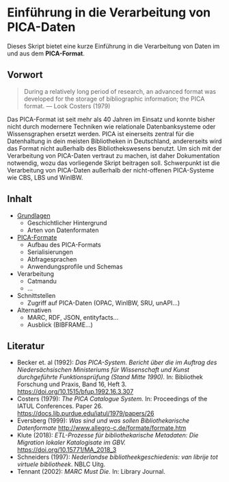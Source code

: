 # Einführung in die Verarbeitung von PICA-Daten

Dieses Skript bietet eine kurze Einführung in die Verarbeitung von Daten im und aus dem **PICA-Format**.

## Vorwort

> During a relatively long period of research, an advanced format was developed for the storage of bibliographic information; the PICA format. — Look Costers (1979)

Das PICA-Format ist seit mehr als 40 Jahren im Einsatz und konnte bisher nicht durch modernere Techniken wie relationale Datenbanksysteme oder Wissensgraphen ersetzt werden. PICA ist einerseits zentral für die Datenhaltung in dein meisten Bibliotheken in Deutschland, andererseits wird das Format nicht außerhalb des Bibliothekswesens benutzt. Um sich mit der Verarbeitung von PICA-Daten vertraut zu machen, ist daher Dokumentation notwendig, wozu das vorliegende Skript beitragen soll. Schwerpunkt ist die Verarbeitung von PICA-Daten außerhalb der nicht-offenen PICA-Systeme wie CBS, LBS und WinIBW.

## Inhalt

- [Grundlagen](grundlagen)
   - Geschichtlicher Hintergrund
   - Arten von Datenformaten
- [PICA-Formate](pica-formate)
   - Aufbau des PICA-Formats
   - Serialisierungen
   - Abfragesprachen
   - Anwendungsprofile und Schemas
- Verarbeitung
   - Catmandu
   - ...
- Schnittstellen
   - Zugriff auf PICA-Daten (OPAC, WinIBW, SRU, unAPI...)
- Alternativen
   - MARC, RDF, JSON, entityfacts...
   - Ausblick (BIBFRAME...)

## Literatur

* Becker et. al (1992): *Das PICA-System. Bericht über die im Auftrag des Niedersächsischen Ministeriums für Wissenschaft und Kunst durchgeführte Funktionsprüfung (Stand Mitte 1990).* In: Bibliothek Forschung und Praxis, Band 16, Heft 3. <https://doi.org/10.1515/bfup.1992.16.3.307>
* Costers (1979): *The PICA Catalogue System.* In: Proceedings of the IATUL Conferences. Paper 26. <https://docs.lib.purdue.edu/iatul/1979/papers/26>
* Eversberg (1999): *Was sind und was sollen Bibliothekarische Datenformate* <http://www.allegro-c.de/formate/formate.htm>
* Klute (2018): *ETL-Prozesse für bibliothekarische Metadaten: Die Migration lokaler Katalogisate im GBV.* <https://doi.org/10.15771/MA_2018_3>
* Schneiders (1997): *Nederlandse bibliotheekgeschiedenis: van librije tot virtuele bibliotheek*. NBLC Uitg.
* Tennant (2002): *MARC Must Die.* In: Library Journal.
